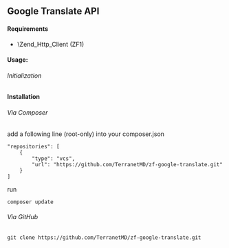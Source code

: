 ## Google Translate API

#### Requirements
* \Zend_Http_Client (ZF1)

#### Usage:

###### Initialization

    
#### Installation

###### Via Composer
add a following line (root-only) into your composer.json

    "repositories": [
        {
            "type": "vcs",
            "url": "https://github.com/TerranetMD/zf-google-translate.git"
        }
    ]
    
run
    
    composer update

###### Via GitHub

    git clone https://github.com/TerranetMD/zf-google-translate.git